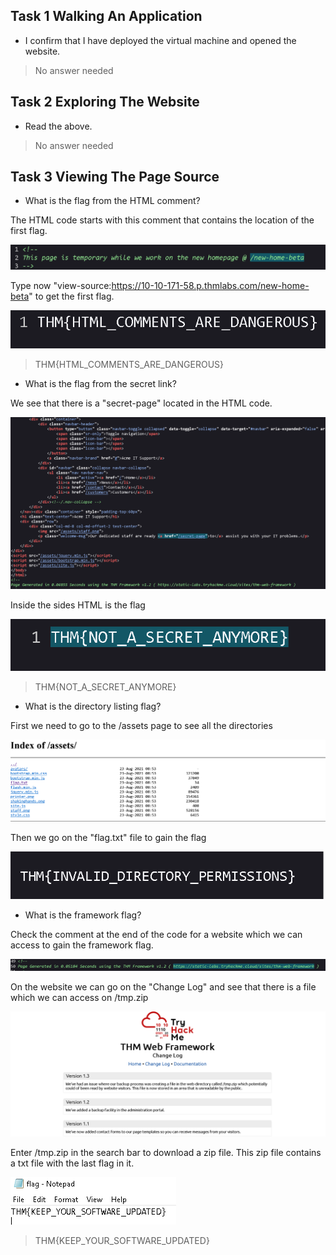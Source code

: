 
## Task 1 Walking An Application

- I confirm that I have deployed the virtual machine and opened the website.
> No answer needed

## Task 2 Exploring The Website

- Read the above.
> No answer needed

## Task 3 Viewing The Page Source

- What is the flag from the HTML comment?

The HTML code starts with this comment that contains the location of the first flag.

![](Attachments/first%20comment.png)

Type now "view-source:https://10-10-171-58.p.thmlabs.com/new-home-beta" to get the first flag.

![](Attachments/firstflag.png)
> THM{HTML_COMMENTS_ARE_DANGEROUS}

- What is the flag from the secret link?

We see that there is a "secret-page" located in the HTML code.

![](Attachments/secret%20site.png)

Inside the sides HTML is the flag

![](Attachments/flag2.png)

> THM{NOT_A_SECRET_ANYMORE}

- What is the directory listing flag?

First we need to go to the /assets page to see all the directories

![](Attachments/assets.png)

Then we go on the "flag.txt" file to gain the flag

![](Attachments/flag3.png)

- What is the framework flag?

Check the comment at the end of the code for a website which we can access to gain the framework flag.

![](Attachments/lastcomment.png)

On the website we can go on the "Change Log" and see that there is a file which we can access on /tmp.zip

![](Attachments/Changelog.png)


Enter /tmp.zip in the search bar to download a zip file. This zip file contains a txt file with the last flag in it.

![](Attachments/Final%20Flag.png)

> THM{KEEP_YOUR_SOFTWARE_UPDATED}

